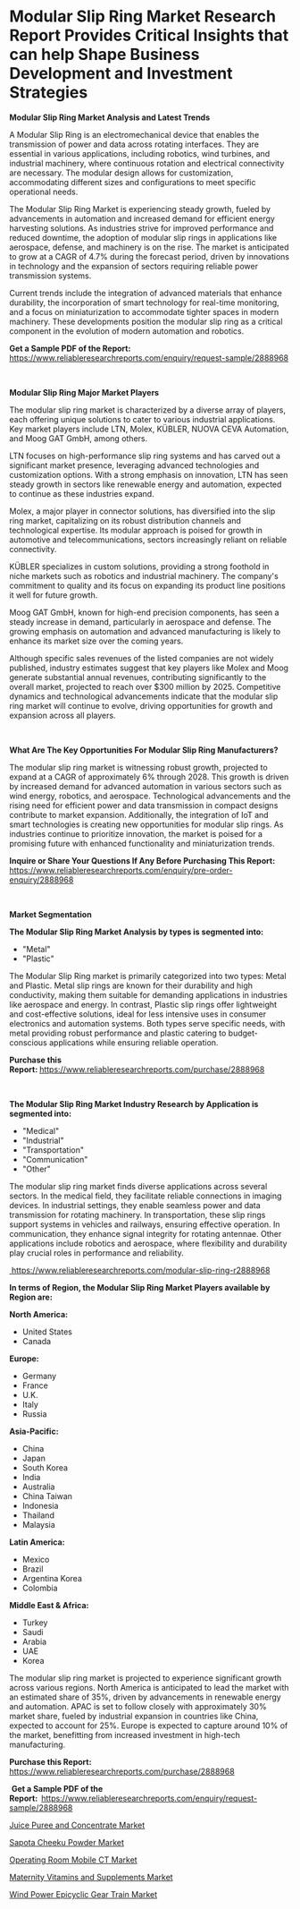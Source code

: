 <p><h1>Modular Slip Ring Market Research Report Provides Critical Insights that can help Shape Business Development and Investment Strategies</h1></p><p><strong>Modular Slip Ring Market Analysis and Latest Trends</strong></p>
<p><p>A Modular Slip Ring is an electromechanical device that enables the transmission of power and data across rotating interfaces. They are essential in various applications, including robotics, wind turbines, and industrial machinery, where continuous rotation and electrical connectivity are necessary. The modular design allows for customization, accommodating different sizes and configurations to meet specific operational needs.</p><p>The Modular Slip Ring Market is experiencing steady growth, fueled by advancements in automation and increased demand for efficient energy harvesting solutions. As industries strive for improved performance and reduced downtime, the adoption of modular slip rings in applications like aerospace, defense, and machinery is on the rise. The market is anticipated to grow at a CAGR of 4.7% during the forecast period, driven by innovations in technology and the expansion of sectors requiring reliable power transmission systems. </p><p>Current trends include the integration of advanced materials that enhance durability, the incorporation of smart technology for real-time monitoring, and a focus on miniaturization to accommodate tighter spaces in modern machinery. These developments position the modular slip ring as a critical component in the evolution of modern automation and robotics.</p></p>
<p><strong>Get a Sample PDF of the Report:&nbsp;</strong> <a href="https://www.reliableresearchreports.com/enquiry/request-sample/2888968?utm_campaign=2286&utm_medium=2&utm_source=Github&utm_content=ia&utm_term=14032025&utm_id=modular-slip-ring">https://www.reliableresearchreports.com/enquiry/request-sample/2888968</a></p>
<p>&nbsp;</p>
<p><strong>Modular Slip Ring Major Market Players</strong></p>
<p><p>The modular slip ring market is characterized by a diverse array of players, each offering unique solutions to cater to various industrial applications. Key market players include LTN, Molex, KÜBLER, NUOVA CEVA Automation, and Moog GAT GmbH, among others. </p><p>LTN focuses on high-performance slip ring systems and has carved out a significant market presence, leveraging advanced technologies and customization options. With a strong emphasis on innovation, LTN has seen steady growth in sectors like renewable energy and automation, expected to continue as these industries expand.</p><p>Molex, a major player in connector solutions, has diversified into the slip ring market, capitalizing on its robust distribution channels and technological expertise. Its modular approach is poised for growth in automotive and telecommunications, sectors increasingly reliant on reliable connectivity.</p><p>KÜBLER specializes in custom solutions, providing a strong foothold in niche markets such as robotics and industrial machinery. The company's commitment to quality and its focus on expanding its product line positions it well for future growth.</p><p>Moog GAT GmbH, known for high-end precision components, has seen a steady increase in demand, particularly in aerospace and defense. The growing emphasis on automation and advanced manufacturing is likely to enhance its market size over the coming years.</p><p>Although specific sales revenues of the listed companies are not widely published, industry estimates suggest that key players like Molex and Moog generate substantial annual revenues, contributing significantly to the overall market, projected to reach over $300 million by 2025. Competitive dynamics and technological advancements indicate that the modular slip ring market will continue to evolve, driving opportunities for growth and expansion across all players.</p></p>
<p>&nbsp;</p>
<p><strong>What Are The Key Opportunities For Modular Slip Ring Manufacturers?</strong></p>
<p><p>The modular slip ring market is witnessing robust growth, projected to expand at a CAGR of approximately 6% through 2028. This growth is driven by increased demand for advanced automation in various sectors such as wind energy, robotics, and aerospace. Technological advancements and the rising need for efficient power and data transmission in compact designs contribute to market expansion. Additionally, the integration of IoT and smart technologies is creating new opportunities for modular slip rings. As industries continue to prioritize innovation, the market is poised for a promising future with enhanced functionality and miniaturization trends.</p></p>
<p><strong>Inquire or Share Your Questions If Any Before Purchasing This Report:</strong> <a href="https://www.reliableresearchreports.com/enquiry/pre-order-enquiry/2888968?utm_campaign=2286&utm_medium=2&utm_source=Github&utm_content=ia&utm_term=14032025&utm_id=modular-slip-ring">https://www.reliableresearchreports.com/enquiry/pre-order-enquiry/2888968</a></p>
<p>&nbsp;</p>
<p><strong>Market Segmentation</strong></p>
<p><strong>The Modular Slip Ring Market Analysis by types is segmented into:</strong></p>
<p><ul><li>"Metal"</li><li>"Plastic"</li></ul></p>
<p><p>The Modular Slip Ring market is primarily categorized into two types: Metal and Plastic. Metal slip rings are known for their durability and high conductivity, making them suitable for demanding applications in industries like aerospace and energy. In contrast, Plastic slip rings offer lightweight and cost-effective solutions, ideal for less intensive uses in consumer electronics and automation systems. Both types serve specific needs, with metal providing robust performance and plastic catering to budget-conscious applications while ensuring reliable operation.</p></p>
<p><strong>Purchase this Report:&nbsp;</strong><a href="https://www.reliableresearchreports.com/purchase/2888968?utm_campaign=2286&utm_medium=2&utm_source=Github&utm_content=ia&utm_term=14032025&utm_id=modular-slip-ring">https://www.reliableresearchreports.com/purchase/2888968</a></p>
<p>&nbsp;</p>
<p><strong>The Modular Slip Ring Market Industry Research by Application is segmented into:</strong></p>
<p><ul><li>"Medical"</li><li>"Industrial"</li><li>"Transportation"</li><li>"Communication"</li><li>"Other"</li></ul></p>
<p><p>The modular slip ring market finds diverse applications across several sectors. In the medical field, they facilitate reliable connections in imaging devices. In industrial settings, they enable seamless power and data transmission for rotating machinery. In transportation, these slip rings support systems in vehicles and railways, ensuring effective operation. In communication, they enhance signal integrity for rotating antennae. Other applications include robotics and aerospace, where flexibility and durability play crucial roles in performance and reliability.</p></p>
<p><a href="https://www.reliableresearchreports.com/modular-slip-ring-r2888968?utm_campaign=2286&utm_medium=2&utm_source=Github&utm_content=ia&utm_term=14032025&utm_id=modular-slip-ring">&nbsp;https://www.reliableresearchreports.com/modular-slip-ring-r2888968</a></p>
<p><strong>In terms of Region, the Modular Slip Ring Market Players available by Region are:</strong></p>
<p>
    <p> <strong> North America: </strong>
        <ul>
            <li>United States</li>
            <li>Canada</li>
        </ul>
        </p> 
    <p> <strong> Europe: </strong>
        <ul>
            <li>Germany</li>
            <li>France</li>
            <li>U.K.</li>
            <li>Italy</li>
            <li>Russia</li>
        </ul>
        </p> 
    <p> <strong> Asia-Pacific: </strong>
        <ul>
            <li>China</li>
            <li>Japan</li>
            <li>South Korea</li>
            <li>India</li>
            <li>Australia</li>
            <li>China Taiwan</li>
            <li>Indonesia</li>
            <li>Thailand</li>
            <li>Malaysia</li>
        </ul>
        </p> 
    <p> <strong> Latin America: </strong>
        <ul>
            <li>Mexico</li>
            <li>Brazil</li>
            <li>Argentina Korea</li>
            <li>Colombia</li>
        </ul>
        </p> 
    <p> <strong> Middle East & Africa: </strong>
        <ul>
            <li>Turkey</li>
            <li>Saudi</li>
            <li>Arabia</li>
            <li>UAE</li>
            <li>Korea</li>
        </ul>
    </p>
    </p>
<p><p>The modular slip ring market is projected to experience significant growth across various regions. North America is anticipated to lead the market with an estimated share of 35%, driven by advancements in renewable energy and automation. APAC is set to follow closely with approximately 30% market share, fueled by industrial expansion in countries like China, expected to account for 25%. Europe is expected to capture around 10% of the market, benefitting from increased investment in high-tech manufacturing.</p></p>
<p><strong>Purchase this Report: </strong><a href="https://www.reliableresearchreports.com/purchase/2888968?utm_campaign=2286&utm_medium=2&utm_source=Github&utm_content=ia&utm_term=14032025&utm_id=modular-slip-ring">https://www.reliableresearchreports.com/purchase/2888968</a></p>
<p>&nbsp;<strong>Get a Sample PDF of the Report:&nbsp;&nbsp;</strong><a href="https://www.reliableresearchreports.com/enquiry/request-sample/2888968?utm_campaign=2286&utm_medium=2&utm_source=Github&utm_content=ia&utm_term=14032025&utm_id=modular-slip-ring">https://www.reliableresearchreports.com/enquiry/request-sample/2888968</a></p>
<p><strong></strong></p>
<p><p><a href="https://www.linkedin.com/pulse/comprehensive-analysis-juice-puree-concentrate-market-vhqze?utm_campaign=2286&utm_medium=2&utm_source=Github&utm_content=ia&utm_term=14032025&utm_id=modular-slip-ring">Juice Puree and Concentrate Market</a></p><p><a href="https://www.linkedin.com/pulse/sapota-cheeku-powder-market-outlook-forecast-from-2025-ytqqe?utm_campaign=2286&utm_medium=2&utm_source=Github&utm_content=ia&utm_term=14032025&utm_id=modular-slip-ring">Sapota Cheeku Powder Market</a></p><p><a href="https://github.com/ujanoandryvw/Market-Research-Report-List-1/blob/main/operating-room-mobile-ct-market.md?utm_campaign=2286&utm_medium=2&utm_source=Github&utm_content=ia&utm_term=14032025&utm_id=modular-slip-ring">Operating Room Mobile CT Market</a></p><p><a href="https://www.linkedin.com/pulse/maternity-vitamins-supplements-marketanticipated-grow-predicted-uxvte?utm_campaign=2286&utm_medium=2&utm_source=Github&utm_content=ia&utm_term=14032025&utm_id=modular-slip-ring">Maternity Vitamins and Supplements Market</a></p><p><a href="https://github.com/zemonarutaep/Market-Research-Report-List-1/blob/main/wind-power-epicyclic-gear-train-market.md?utm_campaign=2286&utm_medium=2&utm_source=Github&utm_content=ia&utm_term=14032025&utm_id=modular-slip-ring">Wind Power  Epicyclic Gear Train Market</a></p></p>